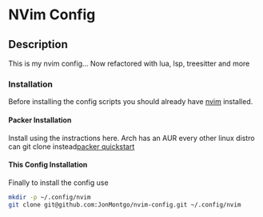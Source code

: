 # NVim Config

## Description
This is my nvim config... Now refactored with lua, lsp, treesitter and more

### Installation
Before installing the config scripts you should already have 
[nvim](https://github.com/neovim/neovim/wiki/Installing-Neovim) installed.

#### Packer Installation
Install using the instractions here. Arch has an AUR every other linux distro can git 
clone instead[packer quickstart](https://github.com/wbthomason/packer.nvim#quickstart)

#### This Config Installation
Finally to install the config use
```sh
mkdir -p ~/.config/nvim
git clone git@github.com:JonMontgo/nvim-config.git ~/.config/nvim
```
